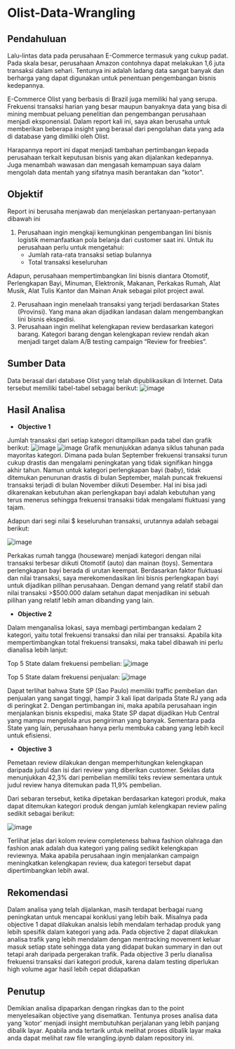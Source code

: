 # Olist-Data-Wrangling

## Pendahuluan
Lalu-lintas data pada perusahaan E-Commerce termasuk yang cukup padat. Pada skala besar, perusahaan Amazon contohnya dapat melakukan 1,6 juta transaksi dalam sehari. Tentunya ini adalah ladang data sangat banyak dan berharga yang dapat digunakan untuk penentuan pengembangan bisnis kedepannya.

E-Commerce Olist yang berbasis di Brazil juga memiliki hal yang serupa. Frekuensi transaksi harian yang besar maupun banyaknya data yang bisa di mining membuat peluang penelitian dan pengembangan perusahaan menjadi eksponensial. Dalam report kali ini, saya akan berusaha untuk memberikan beberapa insight yang berasal dari pengolahan data yang ada di database yang dimiliki oleh Olist.

Harapannya report ini dapat menjadi tambahan pertimbangan kepada perusahaan terkait keputusan bisnis yang akan dijalankan kedepannya. Juga menambah wawasan dan mengasah kemampuan saya dalam mengolah data mentah yang sifatnya masih berantakan dan "kotor".

## Objektif
Report ini berusaha menjawab dan menjelaskan pertanyaan-pertanyaan dibawah ini
1. Perusahaan ingin mengkaji kemungkinan pengembangan lini bisnis logistik memanfaatkan pola belanja dari customer saat ini. Untuk itu perusahaan perlu untuk mengetahui:
    - Jumlah rata-rata transaksi setiap bulannya
    - Total transaksi keseluruhan

  Adapun, perusahaan mempertimbangkan lini bisnis diantara Otomotif, Perlengkapan Bayi, Minuman, Elektronik, Makanan, Perkakas Rumah, Alat Musik, Alat Tulis Kantor dan     Mainan Anak sebagai pilot project awal.

2. Perusahaan ingin menelaah transaksi yang terjadi berdasarkan States (Provinsi). Yang mana akan dijadikan landasan dalam mengembangkan lini bisnis ekspedisi.
3. Perusahaan ingin melihat kelengkapan review berdasarkan kategori barang. Kategori barang dengan kelengkapan review rendah akan menjadi target dalam A/B testing campaign “Review for freebies”.

## Sumber Data
Data berasal dari database Olist yang telah dipublikasikan di Internet. Data tersebut memiliki tabel-tabel sebagai berikut:
![image](https://user-images.githubusercontent.com/59790033/205489493-4454a799-1ee3-4aa4-8f68-a726a5c08554.png)

## Hasil Analisa
- **Objective 1**

Jumlah transaksi dari setiap kategori ditampilkan pada tabel dan grafik berikut:
![image](https://user-images.githubusercontent.com/59790033/205489938-868caf45-cbaa-4b2b-8052-90c2c75ca452.png)
![image](https://user-images.githubusercontent.com/59790033/205489962-57949c74-c839-4d71-98fb-b687d20d3b93.png)
Grafik menunjukkan adanya siklus tahunan pada mayoritas kategori. Dimana pada bulan September frekuensi transaksi turun cukup drastis dan mengalami peningkatan yang tidak signifikan hingga akhir tahun. Namun untuk kategori perlengkapan bayi (baby), tidak ditemukan penurunan drastis di bulan September, malah puncak frekuensi transaksi terjadi di bulan November diikuti Desember. Hal ini bisa jadi dikarenakan kebutuhan akan perlengkapan bayi adalah kebutuhan yang terus menerus sehingga frekuensi transaksi tidak mengalami fluktuasi yang tajam.

Adapun dari segi nilai $ keseluruhan transaksi, urutannya adalah sebagai berikut:

![image](https://user-images.githubusercontent.com/59790033/205490281-4540d7d0-0e33-4a60-87d0-7e04635910f4.png)

Perkakas rumah tangga (houseware) menjadi kategori dengan nilai transaksi terbesar diikuti Otomotif (auto) dan mainan (toys). Sementara perlengkapan bayi berada di urutan keempat. 
Berdasarkan faktor fluktuasi dan nilai transaksi, saya merekomendasikan lini bisnis perlengkapan bayi untuk dijadikan pilihan perusahaan. Dengan demand yang relatif stabil dan nilai transaksi >$500.000 dalam setahun dapat menjadikan ini sebuah pilihan yang relatif lebih aman dibanding yang lain.

- **Objective 2**

Dalam menganalisa lokasi, saya membagi pertimbangan kedalam 2 kategori, yaitu total frekuensi transaksi dan nilai per transaksi. Apabila kita mempertimbangkan total frekuensi transaksi, maka tabel dibawah ini perlu dianalisa lebih lanjut:

Top 5 State dalam frekuensi pembelian:
![image](https://user-images.githubusercontent.com/59790033/205490894-22627644-4e3c-411b-b492-f74570ac2e39.png)

Top 5 State dalam frekuensi penjualan:
![image](https://user-images.githubusercontent.com/59790033/205490919-22e7c830-0950-4f7e-8c31-0365468f9f53.png)

Dapat terlihat bahwa State SP (Sao Paulo) memiliki traffic pembelian dan penjualan yang sangat tinggi, hampir 3 kali lipat daripada State RJ yang ada di peringkat 2. Dengan pertimbangan ini, maka apabila perusahaan ingin menjalankan bisnis ekspedisi, maka State SP dapat dijadikan Hub Central yang mampu mengelola arus pengiriman yang banyak. Sementara pada State yang lain, perusahaan hanya perlu membuka cabang yang lebih kecil untuk efisiensi.


- **Objective 3**

Pemetaan review dilakukan dengan memperhitungkan kelengkapan daripada judul dan isi dari review yang diberikan customer. Sekilas data menunjukkan 42,3% dari pembelian memiliki teks review sementara untuk judul review hanya ditemukan pada 11,9% pembelian.

Dari sebaran tersebut, ketika dipetakan berdasarkan kategori produk, maka dapat ditemukan kategori produk dengan jumlah kelengkapan review paling sedikit sebagai berikut:

![image](https://user-images.githubusercontent.com/59790033/205491377-bc1dbbba-17de-46a5-a364-3b659b64ae2b.png)

Terlihat jelas dari kolom review completeness bahwa fashion olahraga dan fashion anak adalah dua kategori yang paling sedikit kelengkapan reviewnya. Maka apabila perusahaan ingin menjalankan campaign meningkatkan kelengkapan review, dua kategori tersebut dapat dipertimbangkan lebih awal.


## Rekomendasi
Dalam analisa yang telah dijalankan, masih terdapat berbagai ruang peningkatan untuk mencapai konklusi yang lebih baik. Misalnya pada objective 1 dapat dilakukan analsis lebih mendalam terhadap produk yang lebih spesifik dalam kategori yang ada. Pada objective 2 dapat dilakukan analisa trafik yang lebih mendalam dengan mentracking movement keluar masuk setiap state sehingga data yang didapat bukan summary in dan out tetapi arah daripada pergerakan trafik. Pada objective 3 perlu dianalisa frekuensi transaksi dari kategori produk, karena dalam testing diperlukan high volume agar hasil lebih cepat didapatkan

## Penutup
Demikian analisa dipaparkan dengan ringkas dan to the point menyelesaikan objective yang disematkan. Tentunya proses analisa data yang 'kotor' menjadi insight membutuhkan perjalanan yang lebih panjang dibalik layar. Apabila anda tertarik untuk melihat proses dibalik layar maka anda dapat melihat raw file wrangling.ipynb dalam repository ini.

